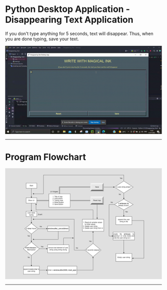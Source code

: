 # Python Desktop Application - Disappearing Text Application
If you don't type anything for 5 seconds, text will disappear. Thus, when you are done typing, save your text.

<div>
  <img src="./disappearing_text.gif" alt="Code Output">
</div>

<hr>
  <h1> Program Flowchart </h1>
  <div>
    <img src="./Disappearing Text Flowchart.png" alt="Program Flowchart">
  </div>
<hr>
